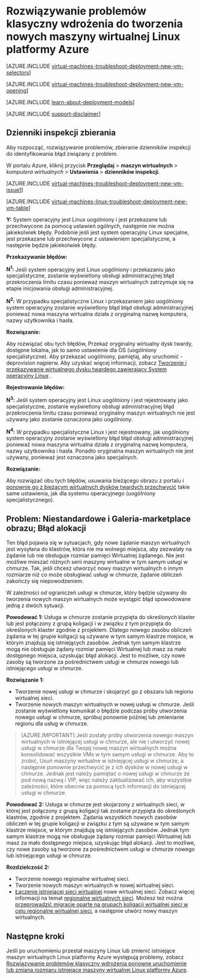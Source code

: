<properties
   pageTitle="Rozwiązywanie problemów z maszyn wirtualnych Linux wdrożenia — klasyczny | Microsoft Azure"
   description="Rozwiązywanie problemów klasyczny wdrożenia w przypadku tworzenia nowej maszyny wirtualnej Linux platformy Azure"
   services="virtual-machines-linux"
   documentationCenter=""
   authors="JiangChen79"
   manager="felixwu"
   editor=""
   tags="top-support-issue"/>

<tags
  ms.service="virtual-machines-linux"
  ms.workload="na"
  ms.tgt_pltfrm="vm-linux"
  ms.devlang="na"
  ms.topic="article"
  ms.date="09/06/2016"
  ms.author="cjiang"/>

# <a name="troubleshoot-classic-deployment-issues-with-creating-a-new-linux-virtual-machine-in-azure"></a>Rozwiązywanie problemów klasyczny wdrożenia do tworzenia nowych maszyny wirtualnej Linux platformy Azure

[AZURE.INCLUDE [virtual-machines-troubleshoot-deployment-new-vm-selectors](../../includes/virtual-machines-linux-troubleshoot-deployment-new-vm-selectors-include.md)]

[AZURE.INCLUDE [virtual-machines-troubleshoot-deployment-new-vm-opening](../../includes/virtual-machines-troubleshoot-deployment-new-vm-opening-include.md)]

[AZURE.INCLUDE [learn-about-deployment-models](../../includes/learn-about-deployment-models-classic-include.md)]

[AZURE.INCLUDE [support-disclaimer](../../includes/support-disclaimer.md)]

## <a name="collect-audit-logs"></a>Dzienniki inspekcji zbierania

Aby rozpocząć, rozwiązywanie problemów, zbieranie dzienników inspekcji do identyfikowania błąd związany z problem.

W portalu Azure, kliknij przycisk **Przeglądaj** > **maszyn wirtualnych** > *komputera wirtualnych* > **Ustawienia** > **dzienników inspekcji**.

[AZURE.INCLUDE [virtual-machines-troubleshoot-deployment-new-vm-issue1](../../includes/virtual-machines-troubleshoot-deployment-new-vm-issue1-include.md)]

[AZURE.INCLUDE [virtual-machines-linux-troubleshoot-deployment-new-vm-table](../../includes/virtual-machines-linux-troubleshoot-deployment-new-vm-table.md)]

**Y:** System operacyjny jest Linux uogólniony i jest przekazane lub przechwycone za pomocą ustawień ogólnych, następnie nie można jakiekolwiek błędy. Podobnie jeśli jest system operacyjny Linux specjalne, jest przekazane lub przechwycone z ustawieniem specjalistyczne, a następnie będzie jakiekolwiek błędy.

**Przekazywanie błędów:**

**N<sup>1</sup>:** Jeśli system operacyjny jest Linux uogólniony i przekazaniu jako specjalistyczne, zostanie wyświetlony obsługi administracyjnej błąd przekroczenia limitu czasu ponieważ maszyn wirtualnych zatrzymuje się na etapie inicjowania obsługi administracyjnej.

**N<sup>2</sup>:** W przypadku specjalistyczne Linux i przekazaniem jako uogólniony system operacyjny zostanie wyświetlony błąd błąd obsługi administracyjnej ponieważ nowa maszyna wirtualna działa z oryginalną nazwę komputera, nazwy użytkownika i hasła.

**Rozwiązanie:**

Aby rozwiązać obu tych błędów, Przekaż oryginalny wirtualny dysk twardy, dostępne lokalna, jak to samo ustawienie dla OS (uogólniony specjalistyczne). Aby przekazać uogólniony, pamiętaj, aby uruchomić - deprovision najpierw. Aby uzyskać więcej informacji, zobacz [Tworzenie i przekazywanie wirtualnego dysku twardego zawierający System operacyjny Linux](virtual-machines-linux-classic-create-upload-vhd.md) .

**Rejestrowanie błędów:**

**N<sup>3</sup>:** Jeśli system operacyjny jest Linux uogólniony i jest rejestrowany jako specjalistyczne, zostanie wyświetlony obsługi administracyjnej błąd przekroczenia limitu czasu ponieważ oryginalny maszyn wirtualnych nie jest używany jako zostanie oznaczona jako uogólniony.

**N<sup>4</sup>:** W przypadku specjalistyczne Linux i jest rejestrowany, jak uogólniony system operacyjny zostanie wyświetlony błąd błąd obsługi administracyjnej ponieważ nowa maszyna wirtualna działa z oryginalną nazwę komputera, nazwy użytkownika i hasła. Ponadto oryginalna maszyn wirtualnych nie jest używany, ponieważ jest oznaczona jako specjalnych.

**Rozwiązanie:**

Aby rozwiązać obu tych błędów, usuwania bieżącego obrazu z portalu i [ponownie go z bieżącym wirtualnych dysków twardych przechwycić](virtual-machines-linux-classic-capture-image.md) takie same ustawienia, jak dla systemu operacyjnego (uogólniony specjalistycznego).

## <a name="issue-custom-gallery-marketplace-image-allocation-failure"></a>Problem: Niestandardowe i Galeria-marketplace obrazu; Błąd alokacji
Ten błąd pojawia się w sytuacjach, gdy nowe żądanie maszyn wirtualnych jest wysyłana do klastrów, która nie ma wolnego miejsca, aby zezwalały na żądanie lub nie obsługuje rozmiar pamięci Wirtualnej żądanego. Nie jest możliwe mieszać różnych serii maszyny wirtualne w tym samym usługi w chmurze. Tak, jeśli chcesz utworzyć nowy maszyn wirtualnych o innym rozmiarze niż co może obsługiwać usługi w chmurze, żądanie obliczeń zakończy się niepowodzeniem.

W zależności od ograniczeń usługi w chmurze, który będzie używany do tworzenia nowych maszyn wirtualnych może wystąpić błąd spowodowane jedną z dwóch sytuacji.

**Powodować 1:** Usługa w chmurze zostanie przypięta do określonych klaster lub jest połączony z grupą koligacji i w związku z tym przypięta do określonych klaster zgodnie z projektem. Dlatego nowego zasobu obliczeń żądania w tej grupie koligacji są używane w tym samym klastrze miejsce, w którym znajdują się istniejących zasobów. Jednak tym samym klastrze mogą nie obsługuje żądany rozmiar pamięci Wirtualnej lub masz za mało dostępnego miejsca, uzyskując błąd alokacji. Jest to możliwe, czy nowe zasoby są tworzone za pośrednictwem usługi w chmurze nowego lub istniejącego usługi w chmurze.

**Rozwiązanie 1:**

- Tworzenie nowej usługi w chmurze i skojarzyć go z obszaru lub regionu wirtualnej sieci.
- Tworzenie nowych maszyn wirtualnych w nowej usługi w chmurze.
  Jeśli zostanie wyświetlony komunikat o błędzie podczas próby utworzenia nowego usługi w chmurze, spróbuj ponownie później lub zmienianie regionu dla usług w chmurze.

> [AZURE.IMPORTANT] Jeśli zostały próby utworzenia nowego maszyn wirtualnych w istniejącej usługi w chmurze, ale nie i utworzyć nowej usługi w chmurze dla Twojej nowej maszyn wirtualnych można konsolidować wszystkie VMs w tym samym usługi w chmurze. Aby to zrobić, Usuń maszyny wirtualne w istniejącej usługi w chmurze, a następnie ponownie przechwycić je z ich dysków w nowej usługi w chmurze. Jednak jest należy pamiętać o nowej usługi w chmurze że pod nową nazwą i VIP, więc należy zaktualizować ich, aby wszystkie zależności, które obecnie za pomocą tych informacji do istniejącej usługi w chmurze.

**Powodować 2:** Usługa w chmurze jest skojarzony z wirtualnych sieci, w której jest połączony z grupą koligacji tak zostanie przypięta do określonych klastrów, zgodnie z projektem. Żądania wszystkich nowych zasobów obliczeń w tej grupie koligacji w związku z tym są używane w tym samym klastrze miejsce, w którym znajdują się istniejących zasobów. Jednak tym samym klastrze mogą nie obsługuje żądany rozmiar pamięci Wirtualnej lub masz za mało dostępnego miejsca, uzyskując błąd alokacji. Jest to możliwe, czy nowe zasoby są tworzone za pośrednictwem usługi w chmurze nowego lub istniejącego usługi w chmurze.

**Rozdzielczość 2:**

- Tworzenie nowego regionalne wirtualnej sieci.
- Tworzenie nowych maszyn wirtualnych w nowej wirtualnej sieci.
- [Łączenie istniejącej sieci wirtualnej](https://azure.microsoft.com/blog/vnet-to-vnet-connecting-virtual-networks-in-azure-across-different-regions/) nowe wirtualnej sieci. Zobacz więcej informacji na temat [regionalne wirtualnych sieci](https://azure.microsoft.com/blog/2014/05/14/regional-virtual-networks/). Możesz też można [przeprowadzić migrację oparte na grupach koligacji wirtualnej sieci w celu regionalne wirtualnej sieci](https://azure.microsoft.com/blog/2014/11/26/migrating-existing-services-to-regional-scope/), a następnie utwórz nowy maszyn wirtualnych.

## <a name="next-steps"></a>Następne kroki
Jeśli po uruchomieniu przestał maszyny Linux lub zmienić istniejące maszyn wirtualnych Linux platformy Azure występują problemy, zobacz [Rozwiązywanie problemów klasyczny wdrożenia ponowne uruchomienie lub zmiana rozmiaru istniejące maszyny wirtualnej Linux platformy Azure](virtual-machines-linux-classic-restart-resize-error-troubleshooting.md).
